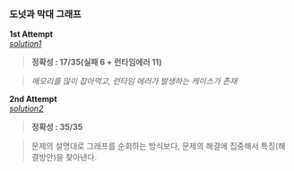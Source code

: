 ### 도넛과 막대 그래프
**1st Attempt**  
[*solution1*](https://github.com/All4Nothing/Coding-Test/2024_KAKAO_WINTER_INTERNSHIP/도넛과_막대_그래프/solution1.py)

> **정확성 : 17/35(실패 6 + 런타임에러 11)**

> *메모리를 많이 잡아먹고, 런타임 에러가 발생하는 케이스가 존재*

**2nd Attempt**  
[*solution2*](https://github.com/All4Nothing/Coding-Test/2024_KAKAO_WINTER_INTERNSHIP/도넛과_막대_그래프/solution2.py)

> **정확성 : 35/35**

> 문제의 설명대로 그래프를 순회하는 방식보다, 문제의 해결에 집중해서 특징(해결방안)을 찾아낸다.